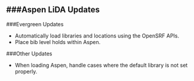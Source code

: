 ###Aspen LiDA Updates
- 

###Evergreen Updates
- Automatically load libraries and locations using the OpenSRF APIs.  
- Place bib level holds within Aspen.
 

###Other Updates
- When loading Aspen, handle cases where the default library is not set properly. 
